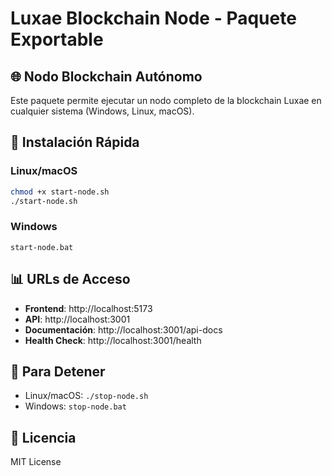 # Luxae Blockchain Node - Paquete Exportable

## 🌐 Nodo Blockchain Autónomo

Este paquete permite ejecutar un nodo completo de la blockchain Luxae en cualquier sistema (Windows, Linux, macOS).

## 🚀 Instalación Rápida

### Linux/macOS
```bash
chmod +x start-node.sh
./start-node.sh
```

### Windows
```batch
start-node.bat
```

## 📊 URLs de Acceso
- **Frontend**: http://localhost:5173
- **API**: http://localhost:3001
- **Documentación**: http://localhost:3001/api-docs
- **Health Check**: http://localhost:3001/health

## 🛑 Para Detener
- Linux/macOS: `./stop-node.sh`
- Windows: `stop-node.bat`

## 📄 Licencia
MIT License

